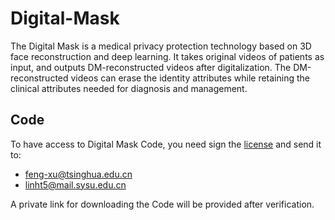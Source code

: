 # Digital-Mask
The Digital Mask is a medical privacy protection technology based on 3D face reconstruction and deep learning. It takes original videos of patients as input, and outputs DM-reconstructed videos after digitalization. The DM-reconstructed videos can erase the identity attributes while retaining the clinical attributes needed for diagnosis and management.

## Code
To have access to Digital Mask Code, you need sign the [license]() and send it to: 

* <feng-xu@tsinghua.edu.cn>
* <linht5@mail.sysu.edu.cn>

A private link for downloading the Code will be provided after verification.